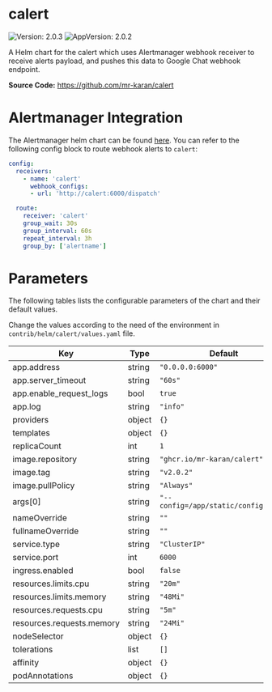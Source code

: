 # calert

![Version: 2.0.3](https://img.shields.io/badge/Version-2.0.3-informational?style=flat-square) ![AppVersion: 2.0.2](https://img.shields.io/badge/AppVersion-2.0.2-informational?style=flat-square)

A Helm chart for the calert which uses Alertmanager webhook receiver to receive alerts payload, and pushes this data to Google Chat webhook endpoint.

**Source Code:** <https://github.com/mr-karan/calert>

# Alertmanager Integration

The Alertmanager helm chart can be found [here](https://github.com/prometheus-community/helm-charts/tree/main/charts/alertmanager). You can refer to the following config block to route webhook alerts to `calert`:

```yml
config:
  receivers:
    - name: 'calert'
      webhook_configs:
      - url: 'http://calert:6000/dispatch'

  route:
    receiver: 'calert'
    group_wait: 30s
    group_interval: 60s
    repeat_interval: 3h
    group_by: ['alertname']
```

# Parameters

The following tables lists the configurable parameters of the chart and their default values.

Change the values according to the need of the environment in ``contrib/helm/calert/values.yaml`` file.

| Key | Type | Default | Description |
|-----|------|---------|-------------|
| app.address | string | `"0.0.0.0:6000"` |  |
| app.server_timeout | string | `"60s"` |  |
| app.enable_request_logs | bool | `true` |  |
| app.log | string | `"info"` |  |
| providers | object | `{}` |  |
| templates | object | `{}` |  |
| replicaCount | int | `1` |  |
| image.repository | string | `"ghcr.io/mr-karan/calert"` |  |
| image.tag | string | `"v2.0.2"` |  |
| image.pullPolicy | string | `"Always"` |  |
| args[0] | string | `"--config=/app/static/config.toml"` |  |
| nameOverride | string | `""` |  |
| fullnameOverride | string | `""` |  |
| service.type | string | `"ClusterIP"` |  |
| service.port | int | `6000` |  |
| ingress.enabled | bool | `false` |  |
| resources.limits.cpu | string | `"20m"` |  |
| resources.limits.memory | string | `"48Mi"` |  |
| resources.requests.cpu | string | `"5m"` |  |
| resources.requests.memory | string | `"24Mi"` |  |
| nodeSelector | object | `{}` |  |
| tolerations | list | `[]` |  |
| affinity | object | `{}` |  |
| podAnnotations | object | `{}` |  |
